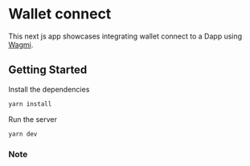 # Wallet connect

This next js app showcases integrating wallet connect to a Dapp using [Wagmi](https://wagmi.sh/).

## Getting Started

Install the dependencies

```bash
yarn install
```

Run the server

```
yarn dev
```

### Note
